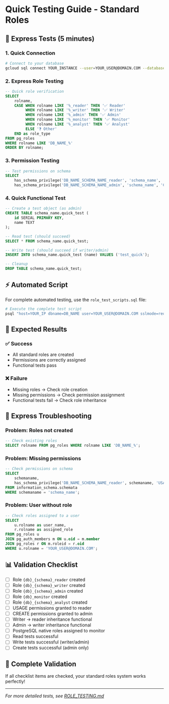 # Quick Testing Guide - Standard Roles

## 🚀 Express Tests (5 minutes)

### 1. Quick Connection

```bash
# Connect to your database
gcloud sql connect YOUR_INSTANCE --user=YOUR_USER@DOMAIN.COM --database=DB_NAME
```

### 2. Express Role Testing

```sql
-- Quick role verification
SELECT 
    rolname,
    CASE WHEN rolname LIKE '%_reader' THEN '✅ Reader'
         WHEN rolname LIKE '%_writer' THEN '✅ Writer' 
         WHEN rolname LIKE '%_admin' THEN '✅ Admin'
         WHEN rolname LIKE '%_monitor' THEN '✅ Monitor'
         WHEN rolname LIKE '%_analyst' THEN '✅ Analyst'
         ELSE '❓ Other'
    END as role_type
FROM pg_roles 
WHERE rolname LIKE 'DB_NAME_%' 
ORDER BY rolname;
```

### 3. Permission Testing

```sql
-- Test permissions on schema
SELECT 
    has_schema_privilege('DB_NAME_SCHEMA_NAME_reader', 'schema_name', 'USAGE') as reader_usage,
    has_schema_privilege('DB_NAME_SCHEMA_NAME_admin', 'schema_name', 'CREATE') as admin_create;
```

### 4. Quick Functional Test

```sql
-- Create a test object (as admin)
CREATE TABLE schema_name.quick_test (
    id SERIAL PRIMARY KEY,
    name TEXT
);

-- Read test (should succeed)
SELECT * FROM schema_name.quick_test;

-- Write test (should succeed if writer/admin)
INSERT INTO schema_name.quick_test (name) VALUES ('test_quick');

-- Cleanup
DROP TABLE schema_name.quick_test;
```

## ⚡ Automated Script

For complete automated testing, use the `role_test_scripts.sql` file:

```bash
# Execute the complete test script
psql "host=YOUR_IP dbname=DB_NAME user=YOUR_USER@DOMAIN.COM sslmode=require" -f role_test_scripts.sql
```

## 🎯 Expected Results

### ✅ Success
- All standard roles are created
- Permissions are correctly assigned
- Functional tests pass

### ❌ Failure
- Missing roles → Check role creation
- Missing permissions → Check permission assignment
- Functional tests fail → Check role inheritance

## 🔧 Express Troubleshooting

### Problem: Roles not created
```sql
-- Check existing roles
SELECT rolname FROM pg_roles WHERE rolname LIKE 'DB_NAME_%';
```

### Problem: Missing permissions
```sql
-- Check permissions on schema
SELECT 
    schemaname,
    has_schema_privilege('DB_NAME_SCHEMA_NAME_reader', schemaname, 'USAGE') as usage
FROM information_schema.schemata 
WHERE schemaname = 'schema_name';
```

### Problem: User without role
```sql
-- Check roles assigned to a user
SELECT 
    u.rolname as user_name,
    r.rolname as assigned_role
FROM pg_roles u
JOIN pg_auth_members m ON u.oid = m.member
JOIN pg_roles r ON m.roleid = r.oid
WHERE u.rolname = 'YOUR_USER@DOMAIN.COM';
```

## 📊 Validation Checklist

- [ ] Role `{db}_{schema}_reader` created
- [ ] Role `{db}_{schema}_writer` created  
- [ ] Role `{db}_{schema}_admin` created
- [ ] Role `{db}_monitor` created
- [ ] Role `{db}_{schema}_analyst` created
- [ ] USAGE permissions granted to reader
- [ ] CREATE permissions granted to admin
- [ ] Writer → reader inheritance functional
- [ ] Admin → writer inheritance functional
- [ ] PostgreSQL native roles assigned to monitor
- [ ] Read tests successful
- [ ] Write tests successful (writer/admin)
- [ ] Create tests successful (admin only)

## 🎉 Complete Validation

If all checklist items are checked, your standard roles system works perfectly!

---

*For more detailed tests, see [ROLE_TESTING.md](./ROLE_TESTING.md)*